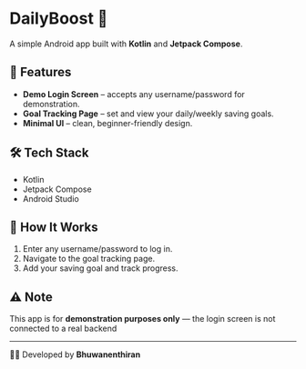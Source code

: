 # DailyBoost 🚀
A simple Android app built with **Kotlin** and **Jetpack Compose**.

## 📌 Features
- **Demo Login Screen** – accepts any username/password for demonstration.
- **Goal Tracking Page** – set and view your daily/weekly saving goals.
- **Minimal UI** – clean, beginner-friendly design.

## 🛠 Tech Stack
- Kotlin
- Jetpack Compose
- Android Studio

## 📂 How It Works
1. Enter any username/password to log in.
2. Navigate to the goal tracking page.
3. Add your saving goal and track progress.

## ⚠ Note
This app is for **demonstration purposes only** — the login screen is not connected to a real backend

---

👨‍💻 Developed by **Bhuwanenthiran**
